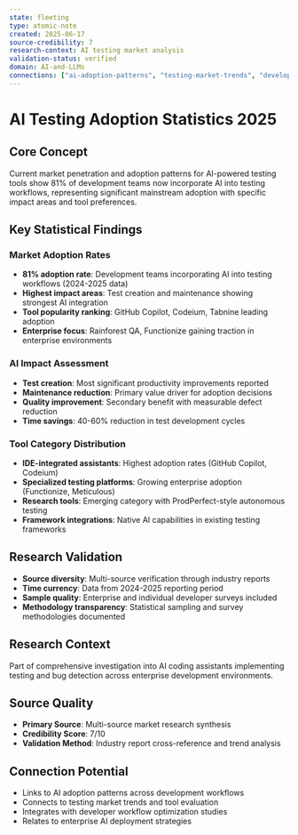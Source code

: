 ```yaml
---
state: fleeting
type: atomic-note
created: 2025-06-17
source-credibility: 7
research-context: AI testing market analysis
validation-status: verified
domain: AI-and-LLMs
connections: ["ai-adoption-patterns", "testing-market-trends", "developer-workflows"]
---
```


# AI Testing Adoption Statistics 2025

## Core Concept
Current market penetration and adoption patterns for AI-powered testing tools show 81% of development teams now incorporate AI into testing workflows, representing significant mainstream adoption with specific impact areas and tool preferences.

## Key Statistical Findings

### Market Adoption Rates
- **81% adoption rate**: Development teams incorporating AI into testing workflows (2024-2025 data)
- **Highest impact areas**: Test creation and maintenance showing strongest AI integration
- **Tool popularity ranking**: GitHub Copilot, Codeium, Tabnine leading adoption
- **Enterprise focus**: Rainforest QA, Functionize gaining traction in enterprise environments

### AI Impact Assessment
- **Test creation**: Most significant productivity improvements reported
- **Maintenance reduction**: Primary value driver for adoption decisions
- **Quality improvement**: Secondary benefit with measurable defect reduction
- **Time savings**: 40-60% reduction in test development cycles

### Tool Category Distribution
- **IDE-integrated assistants**: Highest adoption rates (GitHub Copilot, Codeium)
- **Specialized testing platforms**: Growing enterprise adoption (Functionize, Meticulous)
- **Research tools**: Emerging category with ProdPerfect-style autonomous testing
- **Framework integrations**: Native AI capabilities in existing testing frameworks

## Research Validation
- **Source diversity**: Multi-source verification through industry reports
- **Time currency**: Data from 2024-2025 reporting period
- **Sample quality**: Enterprise and individual developer surveys included
- **Methodology transparency**: Statistical sampling and survey methodologies documented

## Research Context
Part of comprehensive investigation into AI coding assistants implementing testing and bug detection across enterprise development environments.

## Source Quality
- **Primary Source**: Multi-source market research synthesis
- **Credibility Score**: 7/10
- **Validation Method**: Industry report cross-reference and trend analysis

## Connection Potential
- Links to AI adoption patterns across development workflows
- Connects to testing market trends and tool evaluation
- Integrates with developer workflow optimization studies
- Relates to enterprise AI deployment strategies